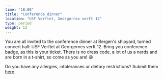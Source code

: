 ```yaml
---
time: "18:00"
title: "Conference dinner"
location: "USF Verftet, Georgernes verft 12"
type: period
weight: 13
---
```


You are all invited to the conference dinner at Bergen's shipyard, turned concert hall: USF Verftet at Georgernes verft 12. Bring you conference badge, as this is your ticket. There is no dress code, a lot of us a nerds and are born in a t-shirt, so come as you are! 😄

Do you have any allergies, intolerances or dietary restrictions? Submit them [here](https://forms.gle/31MouUtcCfVtycA9A).
